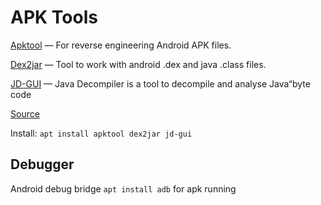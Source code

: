 # APK Tools

[Apktool](https://ibotpeaches.github.io/Apktool/) — For reverse engineering Android APK files.

[Dex2jar](https://github.com/tanuj99/dex2jar) — Tool to work with android .dex and java .class files.

[JD-GUI](https://github.com/java-decompiler/jd-gui) — Java Decompiler is a tool to decompile and analyse Java“byte code

[Source](https://medium.com/helpshift-engineering/reverse-engineer-your-favorite-android-app-863a797042a6)

Install: `apt install apktool dex2jar jd-gui`

## Debugger

Android debug bridge `apt install adb` for apk running




